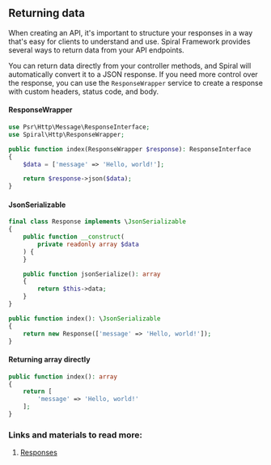 ## Returning data

When creating an API, it's important to structure your responses in a way that's easy for clients to understand and use.
Spiral Framework provides several ways to return data from your API endpoints.

You can return data directly from your controller methods, and Spiral will automatically convert it to a JSON response. 
If you need more control over the response, you can use the `ResponseWrapper` service to create a response with custom headers, 
status code, and body.

#### ResponseWrapper

```php
use Psr\Http\Message\ResponseInterface;
use Spiral\Http\ResponseWrapper;

public function index(ResponseWrapper $response): ResponseInterface
{
    $data = ['message' => 'Hello, world!'];

    return $response->json($data);
}
```

#### JsonSerializable

```php
final class Response implements \JsonSerializable
{
    public function __construct(
        private readonly array $data
    ) {
    }

    public function jsonSerialize(): array
    {
        return $this->data;
    }
}

public function index(): \JsonSerializable
{
    return new Response(['message' => 'Hello, world!']);
}
```

#### Returning array directly

```php
public function index(): array
{
    return [
        'message' => 'Hello, world!'
    ];
}
```

### Links and materials to read more:
1. [Responses](https://spiral.dev/docs/http-request-response/current/en)
